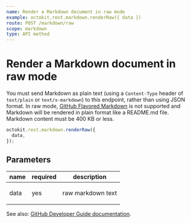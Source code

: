```yaml
---
name: Render a Markdown document in raw mode
example: octokit.rest.markdown.renderRaw({ data })
route: POST /markdown/raw
scope: markdown
type: API method
---
```


# Render a Markdown document in raw mode

You must send Markdown as plain text (using a `Content-Type` header of `text/plain` or `text/x-markdown`) to this endpoint, rather than using JSON format. In raw mode, [GitHub Flavored Markdown](https://github.github.com/gfm/) is not supported and Markdown will be rendered in plain format like a README.md file. Markdown content must be 400 KB or less.

```js
octokit.rest.markdown.renderRaw({
  data,
});
```

## Parameters

<table>
  <thead>
    <tr>
      <th>name</th>
      <th>required</th>
      <th>description</th>
    </tr>
  </thead>
  <tbody>
    <tr><td>data</td><td>yes</td><td>

raw markdown text

</td></tr>
  </tbody>
</table>

See also: [GitHub Developer Guide documentation](https://docs.github.com/rest/markdown/markdown#render-a-markdown-document-in-raw-mode).

